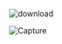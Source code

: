 
![download](https://github.com/austinek94/RAG-Chatbot/assets/64457730/86fa5411-e8d1-4244-ae84-60fb792bfa2b)

![Capture](https://github.com/austinek94/RAG-Chatbot/assets/64457730/c24ef6c6-63e5-4db5-8fcd-4fe3885aeb2e)
